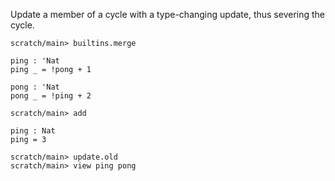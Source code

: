 Update a member of a cycle with a type-changing update, thus severing the cycle.

``` ucm :hide
scratch/main> builtins.merge
```

``` unison
ping : 'Nat
ping _ = !pong + 1

pong : 'Nat
pong _ = !ping + 2
```

``` ucm
scratch/main> add
```

``` unison
ping : Nat
ping = 3
```

``` ucm
scratch/main> update.old
scratch/main> view ping pong
```
